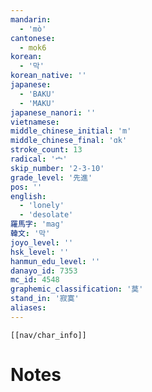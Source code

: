 ```yaml
---
mandarin:
  - 'mò'
cantonese:
  - mok6
korean:
  - '막'
korean_native: ''
japanese:
  - 'BAKU'
  - 'MAKU'
japanese_nanori: ''
vietnamese:
middle_chinese_initial: 'm'
middle_chinese_final: 'ɑk'
stroke_count: 13
radical: '宀'
skip_number: '2-3-10'
grade_level: '先進'
pos: ''
english:
  - 'lonely'
  - 'desolate'
羅馬字: 'mag'
韓文: '막'
joyo_level: ''
hsk_level: ''
hanmun_edu_level: ''
danayo_id: 7353
mc_id: 4548
graphemic_classification: '莫'
stand_in: '寂寞'
aliases:
---
```

```meta-bind-embed
[[nav/char_info]]
```

# Notes
